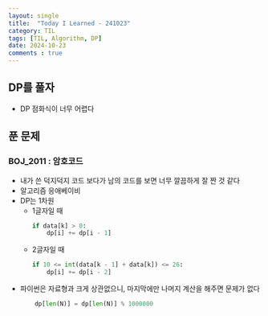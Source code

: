 ```yaml
---
layout: single
title:  "Today I Learned - 241023"
category: TIL
tags: [TIL, Algorithm, DP]
date: 2024-10-23
comments : true
---
```


## DP를 풀자
* DP 점화식이 너무 어렵다

## 푼 문제
### BOJ_2011 : 암호코드
* 내가 쓴 덕지덕지 코드 보다가 남의 코드를 보면 너무 깔끔하게 잘 짠 것 같다
* 알고리즘 응애베이비
* DP는 1차원
    * 1글자일 때
        ```python
        if data[k] > 0:
            dp[i] += dp[i - 1]
        ```
    * 2글자일 때
        ```python
        if 10 <= int(data[k - 1] + data[k]) <= 26:
            dp[i] += dp[i - 2] 
        ```
* 파이썬은 자료형과 크게 상관없으니, 마지막에만 나머지 계산을 해주면 문제가 없다
    ```python
        dp[len(N)] = dp[len(N)] % 1000000
    ```